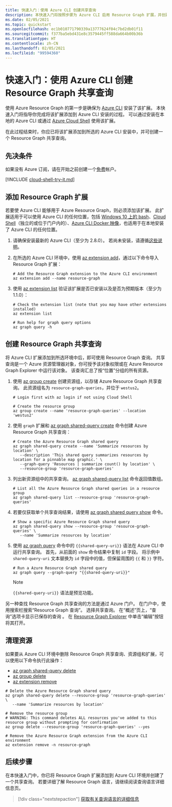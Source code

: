 ```yaml
---
title: 快速入门：使用 Azure CLI 创建共享查询
description: 本快速入门将按照步骤为 Azure CLI 启用 Resource Graph 扩展，并创建共享查询。
ms.date: 02/05/2021
ms.topic: quickstart
ms.openlocfilehash: ec1b010771790339a13777624f04c7bd2db01f11
ms.sourcegitcommit: f377ba5ebd431e8c3579445ff588da664b00b36b
ms.translationtype: HT
ms.contentlocale: zh-CN
ms.lasthandoff: 02/05/2021
ms.locfileid: "99594360"
---
```

# <a name="quickstart-create-a-resource-graph-shared-query-using-azure-cli"></a>快速入门：使用 Azure CLI 创建 Resource Graph 共享查询

使用 Azure Resource Graph 的第一步是确保为 [Azure CLI](/cli/azure/) 安装了该扩展。 本快速入门将指导你完成将该扩展添加到 Azure CLI 安装的过程。 可以通过安装在本地的 Azure CLI 或通过 [Azure Cloud Shell](https://shell.azure.com) 使用该扩展。

在此过程结束时，你应已将该扩展添加到所选的 Azure CLI 安装中，并可创建一个 Resource Graph 共享查询。

## <a name="prerequisites"></a>先决条件

如果没有 Azure 订阅，请在开始之前创建一个[免费](https://azure.microsoft.com/free/)帐户。

[!INCLUDE [cloud-shell-try-it.md](../../../includes/cloud-shell-try-it.md)]

## <a name="add-the-resource-graph-extension"></a>添加 Resource Graph 扩展

若要使 Azure CLI 能够用于 Azure Resource Graph，则必须添加该扩展。 此扩展适用于可以使用 Azure CLI 的任何位置，包括 [Windows 10 上的 bash](/windows/wsl/install-win10)、[Cloud Shell](https://shell.azure.com)（独立的或位于门户内的）、[Azure CLI Docker 映像](https://hub.docker.com/_/microsoft-azure-cli)，也适用于在本地安装了 Azure CLI 的任何位置。

1. 请确保安装最新的 Azure CLI（至少为 2.8.0）。 若尚未安装，请遵循[这些说明](/cli/azure/install-azure-cli-windows)。

1. 在所选的 Azure CLI 环境中，使用 [az extension add](/cli/azure/extension#az_extension_add)，通过以下命令导入 Resource Graph 扩展：

   ```azurecli-interactive
   # Add the Resource Graph extension to the Azure CLI environment
   az extension add --name resource-graph
   ```

1. 使用 [az extension list](/cli/azure/extension#az_extension_list) 验证该扩展是否已安装以及是否为预期版本（至少为 1.1.0）：

   ```azurecli-interactive
   # Check the extension list (note that you may have other extensions installed)
   az extension list

   # Run help for graph query options
   az graph query -h
   ```

## <a name="create-a-resource-graph-shared-query"></a>创建 Resource Graph 共享查询

将 Azure CLI 扩展添加到所选环境中后，即可使用 Resource Graph 查询。 共享查询是一个 Azure 资源管理器对象，你可授予该对象权限或在 Azure Resource Graph Explorer 中运行该对象。 该查询汇总了按“位置”分组的所有资源。

1. 使用 [az group create](/cli/azure/group#az_group_create) 创建资源组，以存储 Azure Resource Graph 共享查询。 此资源组名为 `resource-graph-queries`，并位于 `westus2`。

   ```azurecli-interactive
   # Login first with az login if not using Cloud Shell

   # Create the resource group
   az group create --name 'resource-graph-queries' --location 'westus2'
   ```

1. 使用 `graph` 扩展和 [az graph shared-query create](/cli/azure/ext/resource-graph/graph/shared-query#ext_resource_graph_az_graph_shared_query_create) 命令创建 Azure Resource Graph 共享查询：

   ```azurecli-interactive
   # Create the Azure Resource Graph shared query
   az graph shared-query create --name 'Summarize resources by location' \
      --description 'This shared query summarizes resources by location for a pinnable map graphic.' \
      --graph-query 'Resources | summarize count() by location' \
      --resource-group 'resource-graph-queries'
   ```

1. 列出新资源组中的共享查询。 [az graph shared-query list](/cli/azure/ext/resource-graph/graph/shared-query#ext_resource_graph_az_graph_shared_query_list) 命令返回值数组。

   ```azurecli-interactive
   # List all the Azure Resource Graph shared queries in a resource group
   az graph shared-query list --resource-group 'resource-graph-queries'
   ```

1. 若要仅获取单个共享查询结果，请使用 [az graph shared query show](/cli/azure/ext/resource-graph/graph/shared-query#ext_resource_graph_az_graph_shared_query_show) 命令。

   ```azurecli-interactive
   # Show a specific Azure Resource Graph shared query
   az graph shared-query show --resource-group 'resource-graph-queries' \
      --name 'Summarize resources by location'
   ```

1. 使用 [az graph query](/cli/azure/ext/resource-graph/graph#ext_resource_graph_az_graph_query) 命令中的 `{{shared-query-uri}}` 语法在 Azure CLI 中运行共享查询。
   首先，从前面的 `show` 命令结果中复制 `id` 字段。 将示例中 `shared-query-uri` 文本替换为 `id` 字段中的值，但保留周围的 `{{` 和 `}}` 字符。

   ```azurecli-interactive
   # Run a Azure Resource Graph shared query
   az graph query --graph-query "{{shared-query-uri}}"
   ```

   > [!NOTE]
   > `{{shared-query-uri}}` 语法是预览功能。

另一种查找 Resource Graph 共享查询的方法是通过 Azure 门户。 在门户中，使用搜索栏搜索“Resource Graph 查询”。 选择共享查询。 在“概述”页上，“查询”选项卡显示已保存的查询 。 在 [Resource Graph Explorer](./first-query-portal.md) 中单击“编辑”按钮将其打开。

## <a name="clean-up-resources"></a>清理资源

如果要从 Azure CLI 环境中删除 Resource Graph 共享查询、资源组和扩展，可以使用以下命令执行此操作：

- [az graph shared-query delete](/cli/azure/ext/resource-graph/graph/shared-query#ext_resource_graph_az_graph_shared_query_delete)
- [az group delete](/cli/azure/group#az_group_delete)
- [az extension remove](/cli/azure/extension#az_extension_remove)

```azurecli-interactive
# Delete the Azure Resource Graph shared query
az graph shared-query delete --resource-group 'resource-graph-queries' \
   --name 'Summarize resources by location'

# Remove the resource group
# WARNING: This command deletes ALL resources you've added to this resource group without prompting for confirmation
az group delete --resource-group 'resource-graph-queries' --yes

# Remove the Azure Resource Graph extension from the Azure CLI environment
az extension remove -n resource-graph
```

## <a name="next-steps"></a>后续步骤

在本快速入门中，你已将 Resource Graph 扩展添加到 Azure CLI 环境并创建了一个共享查询。 若要详细了解 Resource Graph 语言，请继续阅读查询语言详细信息页。

> [!div class="nextstepaction"]
> [获取有关查询语言的详细信息](./concepts/query-language.md)